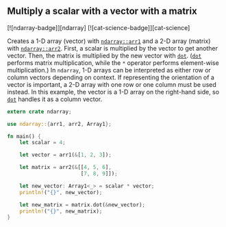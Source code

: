 ## Multiply a scalar with a vector with a matrix
[![ndarray-badge]][ndarray] [![cat-science-badge]][cat-science]

Creates a 1-D array (vector) with [`ndarray::arr1`] and a 2-D array (matrix)
with [`ndarray::arr2`]. First, a scalar is multiplied by the vector to get
another vector. Then, the matrix is multiplied by the new vector with [`dot`].
([`dot`] performs matrix multiplication, while the `*` operator performs
element-wise multiplication.) In `ndarray`, 1-D arrays can be interpreted as
either row or column vectors depending on context. If representing the
orientation of a vector is important, a 2-D array with one row or one column
must be used instead. In this example, the vector is a 1-D array on the
right-hand side, so [`dot`] handles it as a column vector.

```rust
extern crate ndarray;

use ndarray::{arr1, arr2, Array1};

fn main() {
    let scalar = 4;

    let vector = arr1(&[1, 2, 3]);

    let matrix = arr2(&[[4, 5, 6],
                        [7, 8, 9]]);

    let new_vector: Array1<_> = scalar * vector;
    println!("{}", new_vector);

    let new_matrix = matrix.dot(&new_vector);
    println!("{}", new_matrix);
}
```

[`dot`]: https://docs.rs/ndarray/*/ndarray/struct.ArrayBase.html#method.dot
[`ndarray::arr1`]: https://docs.rs/ndarray/*/ndarray/fn.arr1.html
[`ndarray::arr2`]: https://docs.rs/ndarray/*/ndarray/fn.arr2.html
